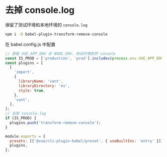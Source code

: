 # 去掉 console.log

保留了测试环境和本地环境的 `console.log`

```bash
npm i -D babel-plugin-transform-remove-console
```

在 babel.config.js 中配置

```javascript
// 获取 VUE_APP_ENV 非 NODE_ENV，测试环境依然 console
const IS_PROD = ['production', 'prod'].includes(process.env.VUE_APP_ENV);
const plugins = [
  [
    'import',
    {
      libraryName: 'vant',
      libraryDirectory: 'es',
      style: true,
    },
    'vant',
  ],
];
// 去除 console.log
if (IS_PROD) {
  plugins.push('transform-remove-console');
}

module.exports = {
  presets: [['@vue/cli-plugin-babel/preset', { useBuiltIns: 'entry' }]],
  plugins,
};
```
